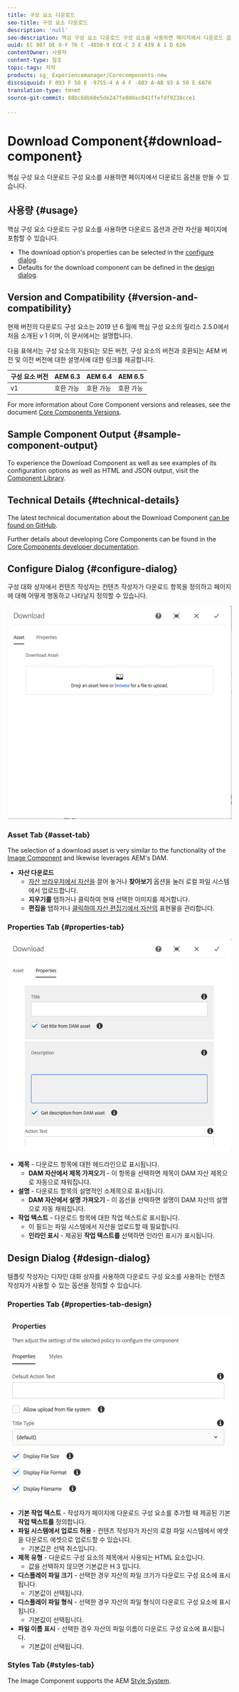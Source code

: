 ```yaml
---
title: 구성 요소 다운로드
seo-title: 구성 요소 다운로드
description: 'null'
seo-description: 핵심 구성 요소 다운로드 구성 요소를 사용하면 페이지에서 다운로드 옵션을 만들 수 있습니다.
uuid: EC 807 DE 9-F 76 C -4850-9 ECE-C 3 E 439 A 1 D 626
contentOwner: 사용자
content-type: 참조
topic-tags: 저작
products: sg_ Experiencemanager/Corecomponents-new
discoiquuid: F 093 F 58 E -9755-4 A 4 F -803 A-AB 93 A 50 E 6870
translation-type: tm+mt
source-git-commit: 88bc68b60e5de247fe800ac041ffefdf9238cce1

---
```



# Download Component{#download-component}

핵심 구성 요소 다운로드 구성 요소를 사용하면 페이지에서 다운로드 옵션을 만들 수 있습니다.

## 사용량 {#usage}

핵심 구성 요소 다운로드 구성 요소를 사용하면 다운로드 옵션과 관련 자산을 페이지에 포함할 수 있습니다.

* The download option&#39;s properties can be selected in the [configure dialog](#configure-dialog).
* Defaults for the download component can be defined in the [design dialog](#design-dialog).

## Version and Compatibility {#version-and-compatibility}

현재 버전의 다운로드 구성 요소는 2019 년 6 월에 핵심 구성 요소의 릴리스 2.5.0에서 처음 소개된 v 1 이며, 이 문서에서는 설명합니다.

다음 표에서는 구성 요소의 지원되는 모든 버전, 구성 요소의 버전과 호환되는 AEM 버전 및 이전 버전에 대한 설명서에 대한 링크를 제공합니다.

| 구성 요소 버전 | AEM 6.3 | AEM 6.4 | AEM 6.5 |
|--- |--- |--- |---|
| v1 | 호환 가능 | 호환 가능 | 호환 가능 |

For more information about Core Component versions and releases, see the document [Core Components Versions](versions.md).

## Sample Component Output {#sample-component-output}

To experience the Download Component as well as see examples of its configuration options as well as HTML and JSON output, visit the [Component Library](http://opensource.adobe.com/aem-core-wcm-components/library/download.html).

## Technical Details {#technical-details}

The latest technical documentation about the Download Component [can be found on GitHub](https://github.com/adobe/aem-core-wcm-components/tree/master/content/src/content/jcr_root/apps/core/wcm/components/download/v1/download).

Further details about developing Core Components can be found in the [Core Components developer documentation](developing.md).

## Configure Dialog {#configure-dialog}

구성 대화 상자에서 컨텐츠 작성자는 컨텐츠 작성자가 다운로드 항목을 정의하고 페이지에 대해 어떻게 행동하고 나타날지 정의할 수 있습니다.

![](assets/screen-shot-2019-06-17-09.49.14.png)

### Asset Tab {#asset-tab}

The selection of a download asset is very similar to the functionality of the [Image Component](image.md) and likewise leverages AEM&#39;s DAM.

* **자산 다운로드**
   * [자산 브라우저에서 자산을](https://helpx.adobe.com/experience-manager/6-5/sites/authoring/using/author-environment-tools.html) 끌어 놓거나 **찾아보기** 옵션을 눌러 로컬 파일 시스템에서 업로드합니다.
   * **지우기를** 탭하거나 클릭하여 현재 선택한 이미지를 제거합니다.
   * **편집을** 탭하거나 [클릭하여 자산 편집기에서 자산의](https://helpx.adobe.com/experience-manager/6-5/assets/using/managing-assets-touch-ui.html) 표현물을 관리합니다.

### Properties Tab {#properties-tab}

![](assets/screen-shot-2019-06-17-09.49.51.png)

* **제목** - 다운로드 항목에 대한 헤드라인으로 표시됩니다.
   * **DAM 자산에서 제목 가져오기** - 이 항목을 선택하면 제목이 DAM 자산 제목으로 자동으로 채워집니다.
* **설명** - 다운로드 항목의 설명적인 소제목으로 표시됩니다.
   * **DAM 자산에서 설명 가져오기** - 이 옵션을 선택하면 설명이 DAM 자산의 설명으로 자동 채워집니다.
* **작업 텍스트** - 다운로드 항목에 대한 작업 텍스트로 표시됩니다.
   * 이 필드는 파일 시스템에서 자산을 업로드할 때 필요합니다.
   * **인라인 표시** - 제공된 **작업 텍스트를** 선택하면 인라인 표시가 표시됩니다.

## Design Dialog {#design-dialog}

템플릿 작성자는 디자인 대화 상자를 사용하여 다운로드 구성 요소를 사용하는 컨텐츠 작성자가 사용할 수 있는 옵션을 정의할 수 있습니다.

### Properties Tab {#properties-tab-design}

![](assets/screen-shot-2019-06-17-10.04.31.png)

* **기본 작업 텍스트** - 작성자가 페이지에 다운로드 구성 요소를 추가할 때 제공된 기본 **작업 텍스트를** 정의합니다.
* **파일 시스템에서 업로드 허용** - 컨텐츠 작성자가 자신의 로컬 파일 시스템에서 에셋을 다운로드 에셋으로 업로드할 수 있습니다.
   * 기본값은 선택 취소입니다.
* **제목 유형** - 다운로드 구성 요소의 제목에서 사용되는 HTML 요소입니다.
   * 값을 선택하지 않으면 기본값은 H 3 입니다.
* **디스플레이 파일 크기** - 선택한 경우 자산의 파일 크기가 다운로드 구성 요소에 표시됩니다.
   * 기본값이 선택됩니다.
* **디스플레이 파일 형식** - 선택한 경우 자산의 파일 형식이 다운로드 구성 요소에 표시됩니다.
   * 기본값이 선택됩니다.
* **파일 이름 표시** - 선택한 경우 자산의 파일 이름이 다운로드 구성 요소에 표시됩니다.
   * 기본값이 선택됩니다.

### Styles Tab {#styles-tab}

The Image Component supports the AEM [Style System](authoring.md#component-styling).
